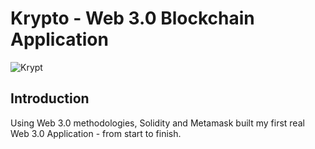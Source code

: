 # Krypto - Web 3.0 Blockchain Application

![Krypt](https://i.ibb.co/DVF4tNW/image.png)

## Introduction

Using Web 3.0 methodologies, Solidity and Metamask built my first real Web 3.0 Application - from start to finish.
